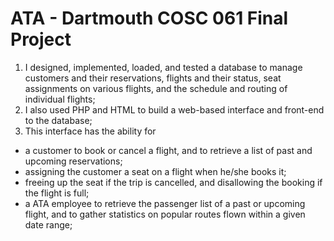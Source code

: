 # ATA - Dartmouth COSC 061 Final Project  
1. I designed, implemented, loaded, and tested a database to manage customers and their reservations, flights and their status, 
seat assignments on various flights, and the schedule and routing of individual flights;  
2. I also used PHP and HTML to build a web-based interface and front-end to the database;
3. This interface has the ability for 
  * a customer to book or cancel a flight, and to retrieve a list of past and upcoming reservations;
  * assigning the customer a seat on a flight when he/she books it;
  * freeing up the seat if the trip is cancelled, and disallowing the booking if the flight is full;
  * a ATA employee to retrieve the passenger list of a past or upcoming flight, and to gather statistics on popular routes flown within a given date range;
